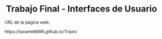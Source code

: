 <h1 align="center"> Trabajo Final - Interfaces de Usuario </h1>

<p>URL de la página web: </p>
https://lassete6898.github.io/Tripin/
